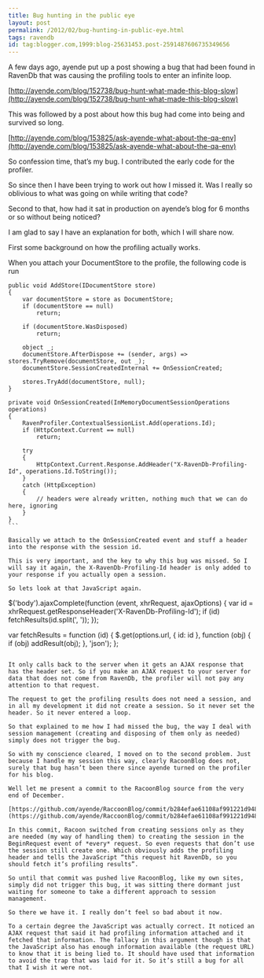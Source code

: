 ```yaml
---
title: Bug hunting in the public eye
layout: post
permalink: /2012/02/bug-hunting-in-public-eye.html
tags: ravendb
id: tag:blogger.com,1999:blog-25631453.post-2591487606735349656
---
```



A few days ago, ayende put up a post showing a bug that had been found in RavenDb that was causing the profiling tools to enter an infinite loop.  

[http://ayende.com/blog/152738/bug-hunt-what-made-this-blog-slow](http://ayende.com/blog/152738/bug-hunt-what-made-this-blog-slow)  

This was followed by a post about how this bug had come into being and survived so long.  

[http://ayende.com/blog/153825/ask-ayende-what-about-the-qa-env](http://ayende.com/blog/153825/ask-ayende-what-about-the-qa-env)  

So confession time, that’s my bug. I contributed the early code for the profiler.  

So since then I have been trying to work out how I missed it. Was I really so oblivious to what was going on while writing that code?  

Second to that, how had it sat in production on ayende’s blog for 6 months or so without being noticed?  

I am glad to say I have an explanation for both, which I will share now.  

First some background on how the profiling actually works.  

When you attach your DocumentStore to the profile, the following code is run  

````
public void AddStore(IDocumentStore store)
{
	var documentStore = store as DocumentStore;
	if (documentStore == null)
		return;

	if (documentStore.WasDisposed)
		return;

	object _;
	documentStore.AfterDispose += (sender, args) => stores.TryRemove(documentStore, out _);
	documentStore.SessionCreatedInternal += OnSessionCreated;

	stores.TryAdd(documentStore, null);
}

private void OnSessionCreated(InMemoryDocumentSessionOperations operations)
{
	RavenProfiler.ContextualSessionList.Add(operations.Id);
	if (HttpContext.Current == null)
		return;
	
	try
	{
		HttpContext.Current.Response.AddHeader("X-RavenDb-Profiling-Id", operations.Id.ToString());
	}
	catch (HttpException)
	{
		// headers were already written, nothing much that we can do here, ignoring
	}
}
```  
  
Basically we attach to the OnSessionCreated event and stuff a header into the response with the session id.  

This is very important, and the key to why this bug was missed. So I will say it again, the X-RavenDb-Profiling-Id header is only added to your response if you actually open a session.  

So lets look at that JavaScript again.  

````
$('body').ajaxComplete(function (event, xhrRequest, ajaxOptions) {
	var id = xhrRequest.getResponseHeader('X-RavenDb-Profiling-Id');
	if (id)
		fetchResults(id.split(', '));
});

var fetchResults = function (id) {
	$.get(options.url, { id: id }, function (obj) {
		if (obj)
			addResult(obj);
	}, 'json');
};
```  
  
It only calls back to the server when it gets an AJAX response that has the header set. So if you make an AJAX request to your server for data that does not come from RavenDb, the profiler will not pay any attention to that request.  

The request to get the profiling results does not need a session, and in all my development it did not create a session. So it never set the header. So it never entered a loop.  

So that explained to me how I had missed the bug, the way I deal with session management (creating and disposing of them only as needed) simply does not trigger the bug.  

So with my conscience cleared, I moved on to the second problem. Just because I handle my session this way, clearly RacoonBlog does not, surely that bug hasn’t been there since ayende turned on the profiler for his blog.  

Well let me present a commit to the RacoonBlog source from the very end of December.  

[https://github.com/ayende/RaccoonBlog/commit/b284efae61108af991221d948eb891e1310bc64b](https://github.com/ayende/RaccoonBlog/commit/b284efae61108af991221d948eb891e1310bc64b)  

In this commit, Racoon switched from creating sessions only as they are needed (my way of handling them) to creating the session in the BeginRequest event of *every* request. So even requests that don’t use the session still create one. Which obviously adds the profiling header and tells the JavaScript “this request hit RavenDb, so you should fetch it’s profiling results”.  

So until that commit was pushed live RacoonBlog, like my own sites, simply did not trigger this bug, it was sitting there dormant just waiting for someone to take a different approach to session management.  

So there we have it. I really don’t feel so bad about it now.  

To a certain degree the JavaScript was actually correct. It noticed an AJAX request that said it had profiling information attached and it fetched that information. The fallacy in this argument though is that the JavaScript also has enough information available (the request URL) to know that it is being lied to. It should have used that information to avoid the trap that was laid for it. So it’s still a bug for all that I wish it were not.  
